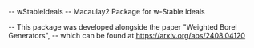 -- wStableIdeals
-- Macaulay2 Package for w-Stable Ideals

-- This package was developed alongside the paper "Weighted Borel Generators",
-- which can be found at https://arxiv.org/abs/2408.04120

 
